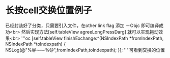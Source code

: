 # 长按cell交换位置例子

已经封装好了分类，只需要引入文件，在other link flag 添加 －Objc 即可编译成功\<br>
然后实现方法[self.tableView agreeLongPressDarg] 就可以实现拖动效果\<br>
'''oc
[self.tableView finishExchange:^(NSIndexPath *fromIndexPath, NSIndexPath *toIndexpath) {
        NSLog(@"%@~~~%@",fromIndexPath,toIndexpath);
    }];
'''
可看到交换的位置
